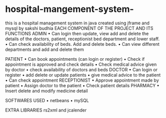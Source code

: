 # hospital-mangement-system-
this is a hospital management system in java created using jframe and mysql by sakshi budhia
EACH COMPONENT OF THE PROJECT AND ITS  FUNCTIONS
ADMIN
•	Can login
  then update, view add and delete the details of the doctors, patient, receptionist bed department and  lower staff.
•	Can check availability of beds. Add and delete beds.
•	Can view different departments and add and delete them

PATIENT
•	Can book appointments (can login or register)
•	Check if appointment is approved and check details
•	Check medical advice given by doctor
•	check availability of doctors and  beds
DOCTOR
•	Can login or register
•	add delete or update patients
•	give medical advice to the patient
•	Can check appointment
RECEPTIONIST
•	Approve appointment made by patient
•	Assign doctor to the patient
•	Check patient details
PHARMACY
•	Insert delete and modify medicine detail

SOFTWARES USED
•	netbeans
•	mySQL

EXTRA LIBRARIES
rs2xml and jcalender





